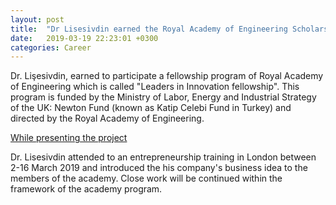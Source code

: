 ```yaml
---
layout: post
title:  "Dr Lisesivdin earned the Royal Academy of Engineering Scholarship"
date:   2019-03-19 22:23:01 +0300
categories: Career
---
```


Dr. Lişesivdin, earned to participate a fellowship program of Royal Academy of Engineering which is called "Leaders in Innovation fellowship". This program is funded by the Ministry of Labor, Energy and Industrial Strategy of the UK: Newton Fund (known as Katip Celebi Fund in Turkey) and directed by the Royal Academy of Engineering.

[While presenting the project](files/raeng-bora.png)

Dr. Lisesivdin attended to an entrepreneurship training in London between 2-16 March 2019 and introduced the his company's business idea to the members of the academy. Close work will be continued within the framework of the academy program.

